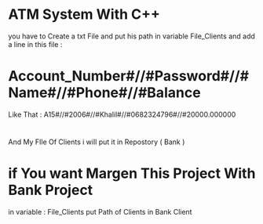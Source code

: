# ATM System With C++
you have to Create a txt File and put his path in variable File_Clients and add a line in this file :
# Account_Number#//#Password#//#Name#//#Phone#//#Balance
Like That : A15#//#2006#//#Khalil#//#0682324796#//#20000.000000
#
And My FIle Of Clients i will put it in Repostory ( Bank )
# if You want Margen This Project With Bank Project
in variable : File_Clients put Path of Clients in Bank Client
